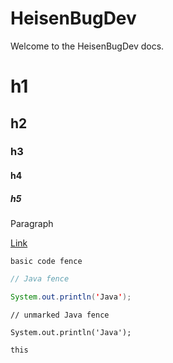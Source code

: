 # HeisenBugDev

Welcome to the HeisenBugDev docs.

# h1
## h2
### h3
#### h4
##### h5

Paragraph

[Link](http://google.com)


```
basic code fence
```

```java
// Java fence

System.out.println('Java');
```

```
// unmarked Java fence

System.out.println('Java');
```

`this`
